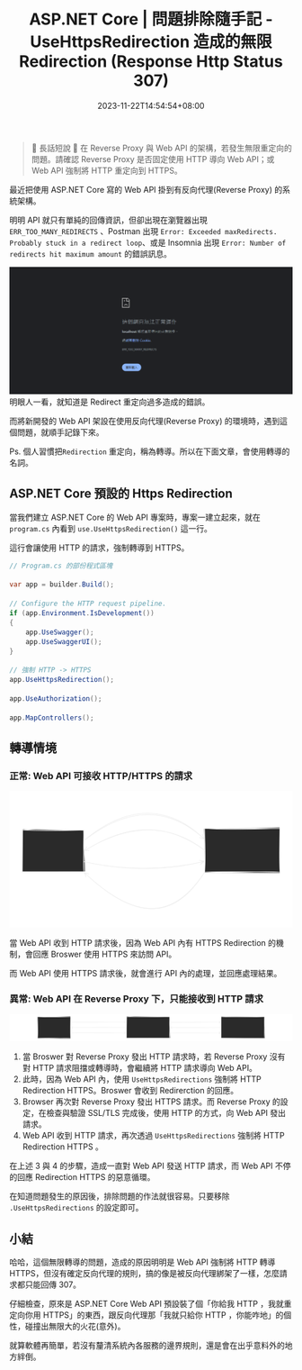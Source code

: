 ﻿---
title: ASP.NET Core | 問題排除隨手記 - UseHttpsRedirection 造成的無限 Redirection (Response Http Status 307)
description: 排除 ASP.NET Core 無限重定向的問題。由於系統架構規劃 Web API 只能由反向代理 (Reverse Proxy) ，使用 HTTP(80) 訪問 Web API 所在主機，但又在 ASP.NET Core 開發的 Web API 中，調用 UseHttpsRedirection Middleware，回應狀態碼 307。最終造成 redirection 重定向次數過多的情形。
date: 2023-11-22T14:54:54+08:00
lastmod: 2023-11-24T10:51:32+08:00
tags:
  - ASP.NET
  - Core
categories:
  - 開發雜談
  - 軟體開發
keywords:
  - ASP.NET Core
  - UseHttpsRedirection
  - "307"
  - ERR_TOO_MANY_REDIRECTS
  - 重定向
slug: use-https-redirection-cause-infinite-redirection
---

> 🔖 長話短說 🔖
> 在 Reverse Proxy 與 Web API 的架構，若發生無限重定向的問題。請確認 Reverse Proxy 是否固定使用 HTTP 導向 Web API；或 Web API 強制將 HTTP 重定向到 HTTPS。

最近把使用 ASP.NET Core 寫的 Web API 掛到有反向代理(Reverse Proxy) 的系統架構。

明明 API 就只有單純的回傳資訊，但卻出現在瀏覽器出現 `ERR_TOO_MANY_REDIRECTS` 、Postman 出現 `Error: Exceeded maxRedirects. Probably stuck in a redirect loop`、或是 Insomnia 出現 `Error: Number of redirects hit maximum amount` 的錯誤訊息。

![Broswer 錯誤畫面](./images/broswer-display-ERR_TOO_MANY_REDIRECTS.png)
明眼人一看，就知道是 Redirect 重定向過多造成的錯誤。

而將新開發的 Web API 架設在使用反向代理(Reverse Proxy) 的環境時，遇到這個問題，就順手記錄下來。

<!--more-->

Ps. 個人習慣把`Redirection` 重定向，稱為轉導。所以在下面文章，會使用轉導的名詞。

## ASP.NET Core 預設的 Https Redirection

當我們建立 ASP.NET Core 的 Web API 專案時，專案一建立起來，就在 `program.cs` 內看到 `use.UseHttpsRedirection()` 這一行。

這行會讓使用 HTTP 的請求，強制轉導到 HTTPS。

```c#
// Program.cs 的部份程式區塊

var app = builder.Build();

// Configure the HTTP request pipeline.
if (app.Environment.IsDevelopment())
{
    app.UseSwagger();
    app.UseSwaggerUI();
}

// 強制 HTTP -> HTTPS
app.UseHttpsRedirection();

app.UseAuthorization();

app.MapControllers();
```

## 轉導情境

### 正常: Web API 可接收 HTTP/HTTPS 的請求

![Web API 正常由 HTTP 轉導到 HTTPS](./images/webapi-redirection-https.svg)

當 Web API 收到 HTTP 請求後，因為 Web API 內有 HTTPS Redirection 的機制，會回應 Broswer 使用 HTTPS 來訪問 API。

而 Web API 使用 HTTPS 請求後，就會進行 API 內的處理，並回應處理結果。

### 異常: Web API 在 Reverse Proxy 下，只能接收到 HTTP 請求

![Reverse Proxy 使用 HTTP 將請求導向 Web API ](./images/https-redirection-in-reverse-proxy-fail.svg)

1. 當 Broswer 對 Reverse Proxy 發出 HTTP 請求時，若 Reverse Proxy 沒有對 HTTP 請求阻擋或轉導時，會繼續將 HTTP 請求導向 Web API。
2. 此時，因為 Web API 內，使用 `UseHttpsRedirections` 強制將 HTTP Redirection HTTPS。Broswer 會收到 Redirerction 的回應。
3. Browser 再次對 Reverse Proxy 發出 HTTPS 請求。而 Reverse Proxy 的設定，在檢查與驗證 SSL/TLS 完成後，使用 HTTP 的方式，向 Web API 發出請求。
4. Web API 收到 HTTP 請求，再次透過 `UseHttpsRedirections` 強制將 HTTP Redirection HTTPS 。

在上述 3 與 4 的步驟，造成一直對 Web API 發送 HTTP 請求，而 Web API 不停的回應 Redirection HTTPS 的惡意循環。

在知道問題發生的原因後，排除問題的作法就很容易。只要移除 `.UseHttpsRedirections` 的設定即可。

## 小結

哈哈，這個無限轉導的問題，造成的原因明明是 Web API 強制將 HTTP 轉導 HTTPS，但沒有確定反向代理的規則，搞的像是被反向代理綁架了一樣，怎麼請求都只能回傳 307。

仔細檢查，原來是 ASP.NET Core Web API 預設裝了個「你給我 HTTP ，我就重定向你用 HTTPS」的東西，跟反向代理那「我就只給你 HTTP ，你能咋地」的個性，碰撞出無限大的火花(意外)。

就算軟體再簡單，若沒有釐清系統內各服務的邊界規則，還是會在出乎意料外的地方絆倒。
